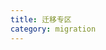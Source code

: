 ```yaml
---
title: 迁移专区
category: migration
---
```


<script setup lang="ts">
  import TheMigrationDownload from "@/views/migration/TheMigrationDownload.vue"
</script>

<TheMigrationDownload />

